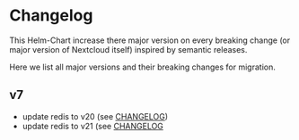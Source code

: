 # Changelog

This Helm-Chart increase there major version on every breaking change (or major version of Nextcloud itself) inspired by semantic releases.

Here we list all major versions and their breaking changes for migration.

## v7

- update redis to v20 (see [CHANGELOG](https://github.com/bitnami/charts/blob/main/bitnami/redis/CHANGELOG.md#2000-2024-08-09))
- update redis to v21 (see [CHANGELOG](https://github.com/bitnami/charts/blob/main/bitnami/redis/CHANGELOG.md#2100-2025-05-06)
